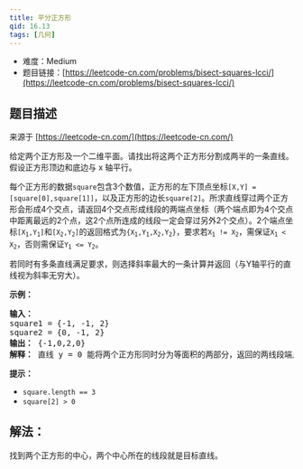```yaml
---
title: 平分正方形
qid: 16.13
tags: [几何]
---
```



- 难度：Medium
- 题目链接：[https://leetcode-cn.com/problems/bisect-squares-lcci/](https://leetcode-cn.com/problems/bisect-squares-lcci/)


## 题目描述

来源于 [https://leetcode-cn.com/](https://leetcode-cn.com/)

<p>给定两个正方形及一个二维平面。请找出将这两个正方形分割成两半的一条直线。假设正方形顶边和底边与 x 轴平行。</p>

<p>每个正方形的数据<code>square</code>包含3个数值，正方形的左下顶点坐标<code>[X,Y] = [square[0],square[1]]</code>，以及正方形的边长<code>square[2]</code>。所求直线穿过两个正方形会形成4个交点，请返回4个交点形成线段的两端点坐标（两个端点即为4个交点中距离最远的2个点，这2个点所连成的线段一定会穿过另外2个交点）。2个端点坐标<code>[X<sub>1</sub>,Y<sub>1</sub>]</code>和<code>[X<sub>2</sub>,Y<sub>2</sub>]</code>的返回格式为<code>{X<sub>1</sub>,Y<sub>1</sub>,X<sub>2</sub>,Y<sub>2</sub>}</code>，要求若<code>X<sub>1</sub> != X<sub>2</sub></code>，需保证<code>X<sub>1</sub> &lt; X<sub>2</sub></code>，否则需保证<code>Y<sub>1</sub> &lt;= Y<sub>2</sub></code>。</p>

<p>若同时有多条直线满足要求，则选择斜率最大的一条计算并返回（与Y轴平行的直线视为斜率无穷大）。</p>

<p><strong>示例：</strong></p>

<pre><strong>输入：</strong>
square1 = {-1, -1, 2}
square2 = {0, -1, 2}
<strong>输出：</strong> {-1,0,2,0}
<strong>解释：</strong> 直线 y = 0 能将两个正方形同时分为等面积的两部分，返回的两线段端点为[-1,0]和[2,0]
</pre>

<p><strong>提示：</strong></p>

<ul>
	<li><code>square.length == 3</code></li>
	<li><code>square[2] &gt; 0</code></li>
</ul>


## 解法：

找到两个正方形的中心，两个中心所在的线段就是目标直线。